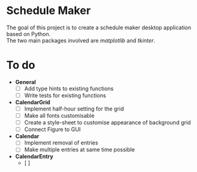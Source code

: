 # Schedule Maker
The goal of this project is to create a schedule maker desktop application based on Python.  
The two main packages involved are _matplotlib_ and _tkinter_.

# To do
- **General**
  - [ ] Add type hints to existing functions
  - [ ] Write tests for existing functions
- **CalendarGrid**
  - [ ] Implement half-hour setting for the grid
  - [ ] Make all fonts customisable
  - [ ] Create a style-sheet to customise appearance of background grid
  - [ ] Connect Figure to GUI
- **Calendar**
  - [ ] Implement removal of entries
  - [ ] Make multiple entries at same time possible
- **CalendarEntry**
  - [ ]

